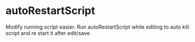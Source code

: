 # autoRestartScript
Modify running script easier. Run autoRestartScript while editing to auto kill script and re start it after edit/save
